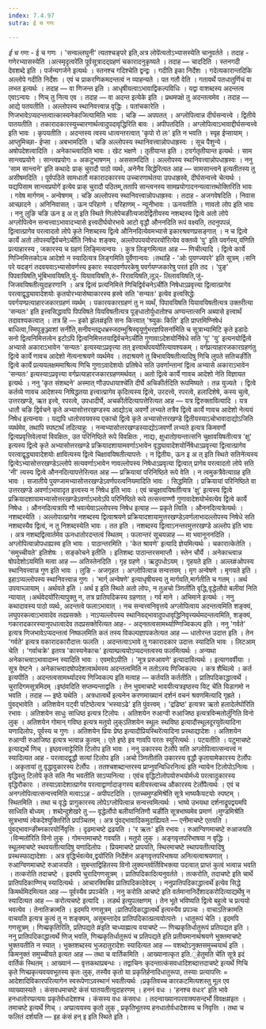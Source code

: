 ```yaml
---
index: 7.4.97
sutra: ई च गणः

---
```

_ई च गणः_ - ई च गणः । 'सन्वल्लघुनी' त्यतश्चङ्परे इति,अत्र लोपे॑त्यतोऽभ्यासस्येति चानुवर्तते । तदाह  - गणेरभ्यासस्येति ।अत्स्मृदृत्वरे॑ति पूर्वसूत्रादद्ग्रहणं चकारादनुकृष्यते । तदाह  —  चाददिति । स्तनगदी देवशब्दे इति । पर्जन्यगर्जने इत्यर्थः । स्तनश्च गदिश्चेति द्वन्द्वः । गदीति इका निर्देशः । गदेत्यकारान्तदिकि अल्लोपे गदीति निर्देशः । एवं च प्राकरणिकमदन्तत्वं न व्याहन्यते । पत गतौ वेति । गतावर्थे पतधातुर्णिचं वा लभत इत्यर्थः । तदाह  —  वा णिजन्त इति । आधृषीयत्वाऽभावाद्विकल्पविधिः । यद्वा वाशब्दस्य अदन्तत्व एवाऽन्वयः । णिच् तु नित्य एव । तदाह  —  वा अदन्त इत्येके इति । प्रथमपक्षे तु अदन्तत्वमेव । तदाह —  आद्ये पतयतीति । अल्लोपस्य स्थानिवत्त्वान्न वृद्धिः । पतांचकारेति । णिजभावेऽप्यदन्तत्वात्कास्यनेकाजित्यामिति भावः । चङि —  अपपतत् । अग्लोपित्वान्न दीर्घसन्वत्त्वे । द्वितीये पातयतीति । तकारादकारस्युच्चारणार्थत्वादुपदावृद्धिरिति बावः । अपीपतदिति । अग्लोपित्वाऽभावाद्दीर्घसन्वत्त्वे इति भावः । कृपयतीति । अदन्तस्य त्वस्य धात्वन्तरत्वात् 'कृपो रो लः' इति न भवति । स्पृह ईप्सायाम् । आप्तुमिच्छा- ईप्सा । अबभामदिति । चङि अल्लोपस्य स्थानिवत्त्वान्नोपधाह्रस्वः । सूच पैशुन्ये । अषोपदेशत्वादिति । अनेकाच्त्वादिति भावः । खेट भक्षणे । तृतीयान्त इति । टवर्गतृतीयान्त इत्यर्थः । साम सान्त्वप्रयोगे । सान्त्वप्रयोगः = अकटुभाषणम् । अससामदिति । अल्लोपस्य स्थानिवत्त्वान्नोपधाह्रस्वः । ननु 'साम सान्त्वने' इति कथादेः प्राक् चुरादौ पाठो व्यर्थः, अनेनैव सिद्धेरित्यत आह  —  सामसान्त्वने इत्यतीतस्य तु असीषमदिति । पूर्वपठिते सामधातौ मकारादकारस्य उच्चारणार्थतया उपधाह्रस्वे, दीर्घसन्वत्त्वे चेत्यर्थः । यद्यपिसाम सान्त्वप्रयोगे॑ इत्येव प्राक् चुरादौ पठितम्,ततापि सान्त्वनस्य सामप्रयोगादनन्यत्वात्तथोक्तिरिति भावः । गवेष मार्गणम् - अन्वेषणम् । चङि अल्लोपस्य स्थानिवत्त्वान्नोपधाह्रस्वः । तदाह - अजगवेषदिति । निवास आच्छादने । अनिनिवासत् । ऊन परिहाणे । परिहाणम् - न्यूनीभावः । ऊनयतीति । णावतो लोप इति भावः । ननु लुङि चङि ऊन इ अ त् इति स्थिते णिलोपेचङी॑त्यजादेर्द्वितीयस्य नशब्दस्य द्वित्वे अतो लोपे अग्लोपित्वेन सन्वत्त्वाऽभावादभ्यासे इत्त्वदीर्घयोरभावे आटो वृद्धौ औननदिति रूपं वक्ष्यति, तदनुपपन्नं, द्वित्वात्प्रागेव परत्वादतो लोपे कृते निशब्दस्य द्वित्वे औनिनदित्येवमभ्यासे इकारश्रवणप्रसङ्गात् । न च द्वित्वे कार्ये अतो लोपस्यद्विर्वचनेऽची॑ति निषेधः शङ्क्यः, अल्लोपपययोरपरयो॑रित्येव वक्तव्ये 'पु' इति पवर्गस्य,य॑णिति प्रत्याहारस्य , जकारस्य च ग्रहणं लिङ्मित्यन्वयः । कुत्र लिङ्गमित्यत आह  —  णिचीत्यादि । द्वित्वे कार्ये णिज्निमित्तकोऽच आदेशो न स्यादित्यत्र लिङ्गमिति पूर्वेणान्वयः ।तथाहि - 'ओः पुयण्ज्यपरे' इति सूत्रम् ।सनि परे यदङ्गं तदवयवाऽभ्यासोवर्णस्य इकारः स्यादवर्णपरकेषु पवर्गयण्जकारेषु परत॑ इति तद । 'पुङ्' पिपवायिषति,भू॑बिभावयिषति,यु॑- यियावयिषति,रु॑- रिरावयिषति,लूञ्- लिलावयिषति,जु॑- जिजवयिषतीत्युदाहरणानि । अत्र द्वित्वं प्रत्यनिमित्ते णिचिद्विर्वचनेऽची॑ति निषेधाऽप्रवृत्त्या द्वित्वात्प्रागेव परत्वाद्वृद्ध्यावादेशयोः कृतयोरभ्यासेष्वाकारस्य ह्रस्वे सति 'सन्यतः' इत्येव इत्त्वसिद्धेः पवर्गयण्प्रत्याहारजकारग्रहणं व्यर्थम् । पकारयकारग्रहणं तु न व्यर्थं, पिपावयिषति यियावयिषतीत्यत्र उक्तरीत्या 'सन्यतः' इति इत्त्वसिद्धावपि पिपविषते यियविषतीत्यत्र पूङ्धातोर्युधातोश्च अण्यन्तात्सनि अब्यासे इत्त्वार्थं तदावश्यकत्वात् । तत्र हि  — इको झ॑ल#इति सनः कित्त्वात् 'श्र्युकः किति' इति प्राप्तमिण्निषेधं बाधित्वा,स्मिपूङ्रञ्ज्वशां सनी॑ति,सनीवन्तद्र्धभ्रस्जदम्भुश्रिस्वृयूर्णुभरज्ञपिसना॑मिति च सूत्राभ्यामिटि कृते इडादेः सनो द्वित्वनिमित्तत्वेन इटोऽपि द्वित्वनिमित्ततयाद्विर्वचनेऽची॑ति गुणावाऽदेशयोर्निषेधे सति 'पू' 'यु' इत्यनयोर्द्वित्वे अभ्यासे अकाराऽभावेन 'सन्यतः' इत्यस्याऽप्रवृत्त्या तत् इत्त्वार्थंपययो॑रित्यावश्यकम् । वर्गप्रत्याहारजकारग्रहणंतु द्वित्वे कार्ये णावच आदेशो ने॑त्यनाश्रयणे व्यर्थमेव । तदाश्रयणे तु बिभावयिषतीत्यादिषु णिचि लुपते सतिचङी॑ति द्वित्वे कार्ये प्रत्ययलक्षममाश्रित्य णिचि गुणाऽवादेशयोः प्रतिषेधे सति उवर्णान्तानां द्वित्व अभ्यासे अकाराऽभावेन 'सन्यतः' इत्यस्याऽप्रवृत्त्या वर्गप्रत्याहारजकारग्रहणमर्थवत् । अतो द्वित्वे कार्ये णावच आदेशो नेति विज्ञायत इत्यर्थः । ननु 'कृत संशब्दने' अस्मात् णौउपधायाश्चे॑ति दीर्घे अचिकीर्तदिति रूपमिष्यते । तन्न युज्यते । द्वित्वे कर्तव्ये णावच आदेशस्य निषिद्धतया इत्त्वात्प्रागेव कृदित्यस्य द्वित्वे, उरदत्त्वे, रपरत्वे, हलादिशेषे, कस्य चुत्वे, उत्तरखण्डे, ऋत इत्त्वे, रपरत्वे, उपधादीर्घे, अचकीर्तदित्यापत्तेरित्यत आह —  यत्र द्विरुक्तावित्यादि । यत्र धातौ चङि द्विर्वचने कृते अभ्यासोत्तरखण्डस्य आद्योऽच् अवर्णो लभ्यते तत्रैव द्वित्वे कार्ये णावच आदेशो नेत्ययं निषेध इत्यन्वयः । यद्यपि धातोरवयवस्य एकाचो द्वित्वे कृते अभ्यासोत्तरखण्डे द्वितीयस्याऽचोभावादाद्योऽजिति व्यर्थमेव, तथापि स्पष्टार्थं तदित्याहुः । नन्वभ्यासोत्तरखण्डस्याद्योऽजवर्णो लभ्यते इत्यत्र किमवर्णो द्वित्वप्रवृत्तिवेलायां विवक्षितः, उत परिनिष्ठिते रूपे विवक्षितः , नाद्यः, क्षुधातोण्र्यन्तात्सनि चुक्षावयिषतीत्यत्र 'क्षु' इत्यस्य द्वित्वे कृते अभ्यासोत्तरखण्डे प्रक्रियादशायामवर्णाऽभावेन वृद्ध्यावादेशयोर्निषेधाऽप्रवृत्त्या द्वित्वात्प्रागेव परत्वाद्वृद्ध्यावादेशयोः क्षावित्यस्य द्वित्वे चिक्षावयिषतीत्यापत्तेः । न द्वितीयः, ऊन इ अ त् इति स्थिते सतिने॑त्यस्य द्वित्वेऽभ्यासोत्तरखण्डेऽल्लोपे सत्यवर्णाऽभावेन णावल्लोपस्य निषेधाऽप्रवृत्या द्वित्वात् प्रागेव परत्वादतो लोपे सति 'नी' त्यस्य द्वित्वे औननदित्यापत्तेरित्यत आह —  प्रक्रियायां परिनिष्ठिते रूपे वेति । न त्वमुकत्रैवेत्याग्रह इति भावः । सजातीये पुयण्जामभ्यासोत्तरखण्डेऽवर्णपरत्वनियमादिति भावः । सिद्धमिति । प्रक्रियायां परिनिष्ठिते वा उत्तरखण्डे अवर्णाऽभावादृत इत्त्वस्य न निषेध इति भावः । एवं चचुक्षावयिषती॑त्यत्र 'क्षु' इत्यस्य द्वित्वे प्रक्रियादशायामभ्यासोत्तरखण्डेऽवर्णाऽभावेऽपि परिनिष्ठिते रूपे तत्सत्त्वाण्णौ गुणावादेशयोर्भवत्येव द्वित्वे कार्ये निषेधः । औननदित्यत्रापि णौ भवत्येवाऽल्लोपस्य निषेध इत्याह  —  प्रकृते त्विति । औननदित्यत्रेत्यर्थः । नशब्दस्येति । अल्लोपात्प्रागेव नशब्दस्य द्वित्वाश्रयणे प्रक्रियादशायामुत्तरखण्डेऽवर्णलाभादल्लोपस्य निषेधे सति नशब्दस्यैव द्वित्वं, न तु निशब्दस्येति भावः । तत इति । नशब्दस्य द्वित्वाऽनन्तरमुत्तरखण्डे अल्लोप इति भावः । अत्र नशब्दद्वित्वार्तमेव ऊनधातोरदन्तत्वं स्थितम् । फलान्तरं सूचयन्नाह  —  मा भवानूननदिति । अग्लोपित्वान्नोपधाह्यस्व इति भावः । पाठान्तरमिति । 'केत श्रावणे' इत्यादि ज्ञेयमित्यर्थः । चकारात्केतेति । 'समुच्चीयते' इतिशेषः । सङ्कोचने इतीति । इतिशब्दः पाठान्तरसमाप्तौ । स्तेन चौर्ये । अनेकाच्त्वान्न षोपदेशोऽयमिति मत्वा आह —  अतिस्तेनदिति । गृह ग्रहणे । ऋदुपधोऽयम् । गृहयते इति । अल्ल#ओपस्य स्थानिवत्त्वान्न गुण इति भावः । लुङि - अजगृहत । अग्लोपित्वान्न सन्वत्तवम् । मृग अन्वेषणे । मृगयते इति । इहाऽप्यल्लोपस्य स्थानिवत्त्वान्न गुणः । 'मार्ग् अन्वेषणे' इत्याधृषीयस्य तु मार्गयति,मार्गतीति च गतम् । अर्थ उपयाच्ञायाम् । अर्थयते इति । अर्थ इ इति स्थिते अतो लोपः, न तुअचो ञ्णिती॑ति वृद्धि,वृद्धेर्लोपो बलीया॑ निति न्यायात् ।अर्थवेदयो॑रित्यापुक्तु न, तत्र प्रातिपदिकस्य ग्रहणात् । गर्व माने । अभिमाने इत्यर्थः । ननु कथादावस्य पाठो व्यर्थः, अदन्तत्वे फलाऽभावात् । नच सन्वत्त्वनिवृत्तये अग्लोपित्वाय अदन्तत्वमिति शङ्क्यं, लघुपरकत्वाऽभावादेव तदप्रसक्तेः । नाऽप्यल्लोपस्य स्थानिवद्भावादुपधावृद्धिनिवृत्त्यर्थमदन्तत्वमिति, शङ्क्यं, गकारादकारस्यानुपधात्वादेव तदप्रसक्तेरित्यत आह- - अद्नतत्वसामर्थ्याण्णिज्विकल्प इति । ननु 'गर्वते' इत्यत्र णिजभावेऽप्यदन्तत्वं निष्फलमिति कतं तस्य विकल्पज्ञापकतेत्यत आह  —  धातोरन्त उदात्त इति । तेन 'गर्वते' इत्यत्र वकारादकारौदात्तः फलति । अदन्तत्वाऽभावे तु गकारादकार उदात्तः स्यादिति भावः । लिटआम् चेति । 'गर्वाचक्रे' इतय्त्र 'कास्यनेकाचः' इत्याम्प्रत्ययोऽप्यदन्तत्वस्य फलमित्यर्थः । अन्यथा अनेकाच्त्वाऽभावादाम्न स्यादिति भावः । एवमग्रेऽपीति । 'मूत्र प्ररुआवणे' इत्यादावित्यर्थः । इत्यागवर्वीयाः । सूत्र वेष्टने । अनेकाच्त्वादषोपदेशत्वार्थमस्य अदन्तत्वमिति न ततोऽस्य णिज्विकल्पः । कत्र शैथिल्ये । कर्त इत्यपीति । अदन्तत्वसामर्थ्यादस्य णिज्विकल्प इति मत्वाह  —  कर्तयति कर्ततीति । प्रातिपदिकाद्धात्वर्थे । चुरादिगमसूत्रमिदम् ।इष्ठ॑वदिति सप्तम्यन्ताद्वतिः । तेन भुवमाचष्टे भावयीत्यत्रइष्ठस्य यिट् चे॑ति यिडागमो न भवति । तदाह  — इष्ठे यथेति । अत्रधात्वर्थे इत्यनेन करणमाख्यानं दर्शनं वचनं श्रवणमित्यादि गृह्रते । पुंवद्भावेति । अतिशयेन पट्वी पटिष्ठेत्यत्र 'भस्याऽढे' इति पुंवत्त्वम् । 'द्रढिष्ठ' इत्यत्रर ऋतो हलादेर्लघो॑रिति रभावः । अतिशयेन साधुः साधिष्ठ इत्यत्र टिलोपः । अतिशयेन रुआग्वी रुआजिष्ठ इत्यत्रविन्मतोर्लु॑गिति विनो लुक् । अतिशयेन गोमान् गविष्ठ इत्यत्र मतुपो लुक्ऽतिशयेन स्थूलः स्थविष्ठ इत्यादौस्थूलदूरयुवे॑त्यादिना यणादिलोपः, पूर्वस्य च गुणः । अतिशयेन प्रियः प्रेष्ठ इत्यादौप्रियस्थिरे॑त्यादिना प्रस्थाद्यादेशः । अतिशयेन रुआग्वी रुआजिष्ठ इत्यत्र भत्वान्न कुत्वम् । एते इष्ठे इव णावपि परतः स्युरित्यर्थः । पटयतीति । पटुमाचष्टे इत्याद्यर्थे णिच् । इष्ठवत्त्वाट्टेरिति टिलोप इति भावः । ननु उकारस्य टेर्लोपे सति अग्लोपित्वात्सन्वत्त्वं न स्यादित्यत आह - परत्वादद्वृद्धौ सत्यां टिलोप इति ।अचो ञ्णितीत॑ति उकारस्य वृद्धौ कृतायामेकारस्य टेर्लोपः । अकृतायां तु वृद्धावुकारस्य टेर्लोपः । ततश्चशब्दान्तरस्य प्राप्नुवन्विधिरनित्यः॑ इति न्यायेन टिलोपोऽनित्यः । वृद्धिस्तु टिलोपे कृते सति नैव भवतीति साऽप्यनित्या । एवंच वृद्धिटोलोपयोरुभयोर्मध्ये परत्वादुकारस्य वृद्धिरौकारः । तस्याऽवादेशात्प्रागेव परत्वाद्वार्णादाङ्गस्य बलीयस्त्वाच्च औकारस्य टेर्लोपैत्यर्थः । एवं च अनग्लोपित्वात्सन्वत्त्वमिति मत्वाऽऽह - अपीपटदिति । एतच्चमुण्डमिश्रे॑ति सूत्रे भाष्यकैयटयोः स्पष्टम् । स्थितमिति । तथा च वृद्धेः प्रागुकारस्य लोपेऽग्लोपित्वान्न सन्वत्त्वमित्यर्थः । भाष्ये उभयथा दर्शनाद्रूपद्वयमपि साध्विति बोध्यम् । शब्देन्दुशेखरे तु  — वृद्धेर्लोपो बलीया॑नितिणौ चङी॑ति सूत्रभाष्यमेव प्रमाणं ।मुण्डमिश्रे॑ति सूत्रभाष्यं त्वेकदेश्युक्तिरिति प्रपञ्चितम् । अत्र पुंवद्भावादिकमुदाह्यियते —  एनीमाचष्टे एतयति । पुंवद्भावान्ङीब्नकारयोर्निवृत्तिः । दृढमाचष्टे द्रढयति । 'र ऋतः' इति रभावः । रुआग्विणमाचष्टे रुआजयति ।विन्मतो॑रिति विनो लुक् । गोमन्तमाचष्टे गवयति । मतुपो लुक् । अङ्गवृत्तपरिभाषया न वृद्धिः । स्थूलमाचष्टे स्थवयतीत्यादिषु यणादिलोपः । प्रियमाचष्टे प्रापयति, स्थिरमाचष्टे स्थापयतीत्यादिषु प्रस्थस्फाद्यादेशाः । अत्र वृद्धिर्भवत्येव,द्वयो॑रिति निर्देशेन अङ्गवृत्तपरिभाषया अनित्यत्वाश्रयणात् । रुआग्विणमाचष्टे रुआजयति । सुबन्ताद्विहितस्य विनो लुक्यन्तर्वर्तिविभक्त्या पदत्वात् प्राप्तं कुत्वं भत्वान्न भवति । तत्करोति तदाचष्टे । इदमपि चुरादिगणसूत्रम् । प्रातिपदिकादित्यनुवर्तते । तत्करोति, तदाचष्टे इति चार्थे प्रातिपदिकाण्णिच् स्यादित्यर्थः । आचारक्विबिव प्रातिपदिकादेवेदम् । ननुप्रातिपदिकाद्धात्वर्थे॑ इत्येव सिद्धे किमर्थमिदमित्यत आह —  पूर्वस्यैव प्रपञ्चेति । ननु करोति आचष्टे इति वर्तमानानिर्देशादकरोदित्याद्यर्थेषु न स्यादित्यत आह  — करोत्यचष्टे इत्यादि । लडर्थ इत्युपलक्षणम् । तेन भूते भविष्यति द्वित्वे बहुत्वे च प्रत्ययो भवत्येव । तेनातिक्रामति । इदमपि गणसूत्रम् ।प्रातिपदिकाद्धात्वर्थे॑ इत्यस्यैव प्रपञ्चः । वाचाऽतिक्रामति वाचयति इत्यत्र कुत्वं तु न शङ्क्यम्, असुबन्तादेव प्रातिपदिकात्प्रत्ययोत्पत्तेः । धातुरूपं चेति । इदमपि गणसूत्रम् । णिच्प्रकृतिरिति, प्रतिपद्यते #इति चाध्याह्मत्य वयाचष्टे  —  णिच्प्रकृतिर्धातुरूपं प्रतिपद्यत इति । ननु प्रातिपदिकाद्धात्वर्थे णिज् भवति, णिच्प्रकृतिर्धातुरूपं च प्रतिपद्यते इति प्रतीयमानार्थश्रयणे भुक्तमाचष्टे भुक्तयतीति न स्यात् । भुक्तशब्दस्य भुजदातुरादेशः स्यादित्यत आह —  वशब्दोऽनुक्तसमुच्चयार्थ इति । किमनुक्तं समुच्चीयते इत्यत आह —  तथा च वार्तिकमिति । आख्यानात्कृत इति.॒हेतुमति चे॑ति सूत्रे इदं वार्तिकं स्थितम् । आख्यानं  — वृत्तकथाप्रबन्धः । तद्वाचिनः कृदन्तात्कंसवधादिशब्दात्तदाचष्टे इत्यर्थे णिचि कृते णिच्प्रकृत्यवयवभूतस्य कृतः लुक्, तस्यैव कृतो या प्रकृतिर्हनादिधातुरूपा, तस्याः प्रत्यापत्तिः = आदेशादिविकारपरित्यागेन स्वरूपेणाऽवस्थानं भवतीत्यर्थः ।प्रकृतिवच्च कारकटमित्यशस्तु मूल एव व्याख्यास्यते । कंसवधमाचष्टे कंसं घातयतीत्युदाहरणम् । हननं वधः । 'हनश्च वधःर' इति भावे हनधातोरप्प्रत्ययः प्रकृतेर्वधादेशश्च । कंसस्य वधः कंसवधः । तदन्वाख्यानपरवाक्यसन्दर्भो विवक्ष#इतः । तमाचष्टे इत्यर्थे णिच् । अप्प्रत्ययस्य कृतो लुक् , प्रकृतिभूतस्य हनधातोर्वधादेशस्य च निवृत्तिः । तथा च फलितं दर्शयति —  इह कंसं हन् इ इति स्थिते इति ।